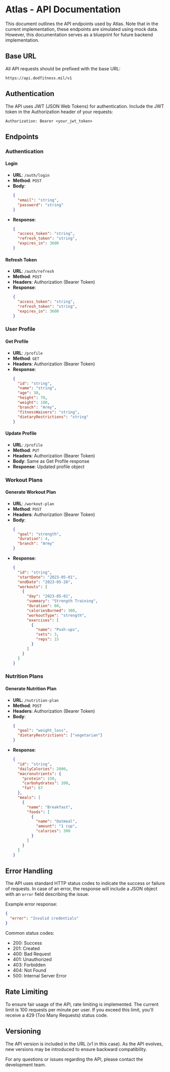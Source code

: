 # Atlas - API Documentation

This document outlines the API endpoints used by Atlas. Note that in the current implementation, these endpoints are simulated using mock data. However, this documentation serves as a blueprint for future backend implementation.

## Base URL

All API requests should be prefixed with the base URL:

```
https://api.dodfitness.mil/v1
```

## Authentication

The API uses JWT (JSON Web Tokens) for authentication. Include the JWT token in the Authorization header of your requests:

```
Authorization: Bearer <your_jwt_token>
```

## Endpoints

### Authentication

#### Login

- **URL**: `/auth/login`
- **Method**: `POST`
- **Body**:
  ```json
  {
    "email": "string",
    "password": "string"
  }
  ```
- **Response**:
  ```json
  {
    "access_token": "string",
    "refresh_token": "string",
    "expires_in": 3600
  }
  ```

#### Refresh Token

- **URL**: `/auth/refresh`
- **Method**: `POST`
- **Headers**: Authorization (Bearer Token)
- **Response**:
  ```json
  {
    "access_token": "string",
    "refresh_token": "string",
    "expires_in": 3600
  }
  ```

### User Profile

#### Get Profile

- **URL**: `/profile`
- **Method**: `GET`
- **Headers**: Authorization (Bearer Token)
- **Response**:
  ```json
  {
    "id": "string",
    "name": "string",
    "age": 30,
    "height": 70,
    "weight": 180,
    "branch": "Army",
    "fitnessWaivers": "string",
    "dietaryRestrictions": "string"
  }
  ```

#### Update Profile

- **URL**: `/profile`
- **Method**: `PUT`
- **Headers**: Authorization (Bearer Token)
- **Body**: Same as Get Profile response
- **Response**: Updated profile object

### Workout Plans

#### Generate Workout Plan

- **URL**: `/workout-plan`
- **Method**: `POST`
- **Headers**: Authorization (Bearer Token)
- **Body**:
  ```json
  {
    "goal": "strength",
    "duration": 4,
    "branch": "Army"
  }
  ```
- **Response**:
  ```json
  {
    "id": "string",
    "startDate": "2023-05-01",
    "endDate": "2023-05-28",
    "workouts": [
      {
        "day": "2023-05-01",
        "summary": "Strength Training",
        "duration": 60,
        "caloriesBurned": 300,
        "workoutType": "strength",
        "exercises": [
          {
            "name": "Push-ups",
            "sets": 3,
            "reps": 15
          }
        ]
      }
    ]
  }
  ```

### Nutrition Plans

#### Generate Nutrition Plan

- **URL**: `/nutrition-plan`
- **Method**: `POST`
- **Headers**: Authorization (Bearer Token)
- **Body**:
  ```json
  {
    "goal": "weight_loss",
    "dietaryRestrictions": ["vegetarian"]
  }
  ```
- **Response**:
  ```json
  {
    "id": "string",
    "dailyCalories": 2000,
    "macronutrients": {
      "protein": 150,
      "carbohydrates": 200,
      "fat": 67
    },
    "meals": [
      {
        "name": "Breakfast",
        "foods": [
          {
            "name": "Oatmeal",
            "amount": "1 cup",
            "calories": 300
          }
        ]
      }
    ]
  }
  ```

## Error Handling

The API uses standard HTTP status codes to indicate the success or failure of requests. In case of an error, the response will include a JSON object with an `error` field describing the issue.

Example error response:

```json
{
  "error": "Invalid credentials"
}
```

Common status codes:

- 200: Success
- 201: Created
- 400: Bad Request
- 401: Unauthorized
- 403: Forbidden
- 404: Not Found
- 500: Internal Server Error

## Rate Limiting

To ensure fair usage of the API, rate limiting is implemented. The current limit is 100 requests per minute per user. If you exceed this limit, you'll receive a 429 (Too Many Requests) status code.

## Versioning

The API version is included in the URL (v1 in this case). As the API evolves, new versions may be introduced to ensure backward compatibility.

For any questions or issues regarding the API, please contact the development team.